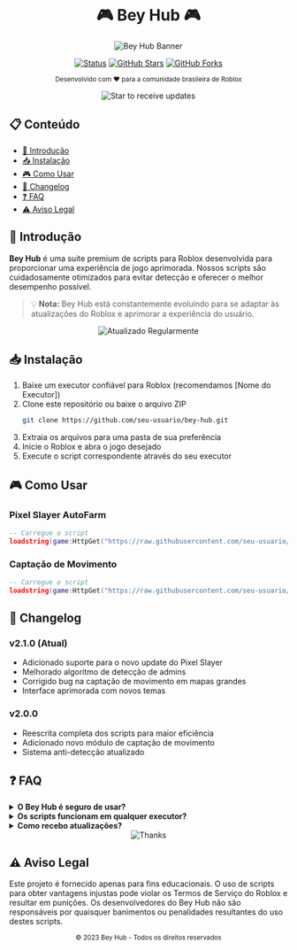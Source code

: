 
# <div align="center">🎮 Bey Hub 🎮</div>

<div align="center">
  
![Bey Hub Banner](https://img.shields.io/badge/BEY%20HUB-Roblox%20Scripts-blueviolet?style=for-the-badge&logo=roblox&logoColor=white)

[![Status](https://img.shields.io/badge/status-ativo-success.svg)](https://github.com/username/bey-hub)
[![GitHub Stars](https://img.shields.io/github/stars/username/bey-hub?style=social)](https://github.com/username/bey-hub/stargazers)
[![GitHub Forks](https://img.shields.io/github/forks/username/bey-hub?style=social)](https://github.com/username/bey-hub/network/members)

</div>

<p align="center">
  <sub>Desenvolvido com ❤️ para a comunidade brasileira de Roblox</sub>
</p>

<div align="center">
  <img src="https://img.shields.io/badge/⭐%20Star%20para%20receber%20atualizações!-yellow?style=for-the-badge" alt="Star to receive updates">
</div>

## 📋 Conteúdo

- [🌟 Introdução](#-introdução)
- [📥 Instalação](#-instalação)
- [🎮 Como Usar](#-como-usar)
- [📝 Changelog](#-changelog)
- [❓ FAQ](#-faq)
- [⚠️ Aviso Legal](#️-aviso-legal)

## 🌟 Introdução

**Bey Hub** é uma suite premium de scripts para Roblox desenvolvida para proporcionar uma experiência de jogo aprimorada. Nossos scripts são cuidadosamente otimizados para evitar detecção e oferecer o melhor desempenho possível.

> 💡 **Nota:** Bey Hub está constantemente evoluindo para se adaptar às atualizações do Roblox e aprimorar a experiência do usuário.

<div align="center">
  <img src="https://img.shields.io/badge/🔄%20Atualizado%20Regularmente-blue?style=for-the-badge" alt="Atualizado Regularmente">
</div>

## 📥 Instalação

1. Baixe um executor confiável para Roblox (recomendamos [Nome do Executor])
2. Clone este repositório ou baixe o arquivo ZIP
   ```bash
   git clone https://github.com/seu-usuario/bey-hub.git
   ```
3. Extraia os arquivos para uma pasta de sua preferência
4. Inicie o Roblox e abra o jogo desejado
5. Execute o script correspondente através do seu executor

## 🎮 Como Usar

### Pixel Slayer AutoFarm
```lua
-- Carregue o script
loadstring(game:HttpGet("https://raw.githubusercontent.com/seu-usuario/bey-hub/main/btupdhub.lua"))()

```

### Captação de Movimento
```lua
-- Carregue o script
loadstring(game:HttpGet("https://raw.githubusercontent.com/seu-usuario/bey-hub/main/keycapc.lua"))()

```

## 📝 Changelog

### v2.1.0 (Atual)
- Adicionado suporte para o novo update do Pixel Slayer
- Melhorado algoritmo de detecção de admins
- Corrigido bug na captação de movimento em mapas grandes
- Interface aprimorada com novos temas

### v2.0.0
- Reescrita completa dos scripts para maior eficiência
- Adicionado novo módulo de captação de movimento
- Sistema anti-detecção atualizado

## ❓ FAQ

<details>
<summary><b>O Bey Hub é seguro de usar?</b></summary>
Sim! Desenvolvemos nossos scripts com foco em segurança. Utilizamos métodos anti-detecção avançados e atualizamos constantemente nossos scripts para evitar banimentos.
</details>

<details>
<summary><b>Os scripts funcionam em qualquer executor?</b></summary>
Nossos scripts são otimizados para executores de nível 7. Recomendamos usar JJS para a melhor experiência.
</details>

<details>
<summary><b>Como recebo atualizações?</b></summary>
Dê uma estrela ao repositório para receber notificações sobre atualizações. Também anunciamos atualizações em nosso Discord.
</details>

<div align="center">
  <img src="https://img.shields.io/badge/⚡%20Obrigado%20por%20escolher%20Bey%20Hub%20⚡-purple?style=for-the-badge" alt="Thanks">
</div>

## ⚠️ Aviso Legal

Este projeto é fornecido apenas para fins educacionais. O uso de scripts para obter vantagens injustas pode violar os Termos de Serviço do Roblox e resultar em punições. Os desenvolvedores do Bey Hub não são responsáveis por quaisquer banimentos ou penalidades resultantes do uso destes scripts.

<div align="center">
  <sub>© 2023 Bey Hub - Todos os direitos reservados</sub>
</div>
